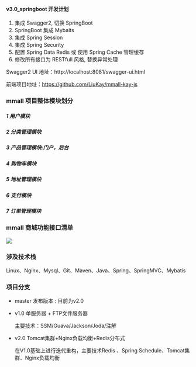 
#### v3.0_springboot 开发计划

   1. 集成 Swagger2, 切换 SpringBoot
   2. SpringBoot 集成 Mybaits
   3. 集成 Spring Session
   4. 集成 Spring Security
   5. 配置 Spring Data Redis 或 使用 Spring Cache 管理缓存
   6. 修改所有接口为 RESTfull 风格, 替换异常处理


Swagger2 UI 地址：http://localhost:8081/swagger-ui.html

前端项目地址：https://github.com/LiuKay/mmall-kay-js

### mmall 项目整体模块划分

##### 1 用户模块
##### 2 分类管理模块
##### 3 产品管理模块:门户，后台
##### 4 购物车模块
##### 5 地址管理模块
##### 6 支付模块
##### 7 订单管理模块

### mmall 商城功能接口清单 

![](https://github.com/LiuKay/mmall-kay-Java/blob/master/readme-img/mmall%20项目功能接口清单.png)


### 涉及技术栈
Linux、Nginx、Mysql、Git、Maven、Java、Spring、SpringMVC、Mybatis

### 项目分支

- master 发布版本 : 目前为v2.0

- v1.0 单服务器 + FTP文件服务器

    主要技术：SSM/Guava/Jackson/Joda/注解

- v2.0 Tomcat集群+Nginx负载均衡+Redis分布式
    
    在V1.0基础上进行迭代重构，主要技术Redis 、Spring Schedule、Tomcat集群、Nginx负载均衡
    


